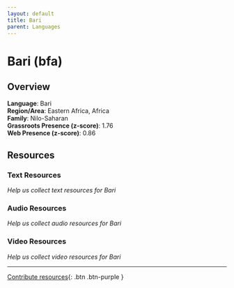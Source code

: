 ```yaml
---
layout: default
title: Bari
parent: Languages
---
```


# Bari (bfa)

## Overview

**Language**: Bari  
**Region/Area**: Eastern Africa, Africa  
**Family**: Nilo-Saharan  
**Grassroots Presence (z-score)**: 1.76  
**Web Presence (z-score)**: 0.86  

## Resources

### Text Resources
*Help us collect text resources for Bari*

### Audio Resources
*Help us collect audio resources for Bari*

### Video Resources
*Help us collect video resources for Bari*

---

[Contribute resources](https://forms.office.com/e/1SfLJx3u1r){: .btn .btn-purple }
